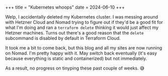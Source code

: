 +++
title = "Kubernetes whoops"
date = 2024-06-10
+++

Welp, I accidentally deleted my Kubernetes cluster. I was messing around with Hetzner Cloud and Nomad trying to figure out if they'd be a good fit for what I'm doing and ran a `terraform delete` thinking it would just affect my Hetzner machines. Turns out there's a good reason that the `delete` subcommand is disabled by default in Terraform Cloud.

It took me a bit to come back, but this blog and all my sites are now running on Nomad. I'm pretty happy with it. May switch back eventually (it's easy because everything is static and containerized) but not immediately.

As a result, no progress on tinyping these past couple of weeks. 😅

<!-- more -->
